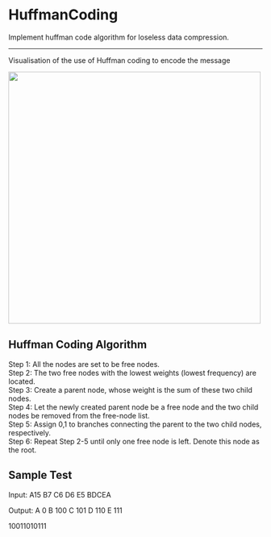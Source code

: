 # HuffmanCoding
Implement huffman code algorithm for loseless data compression.
<hr/>
Visualisation of the use of Huffman coding to encode the message 
<p align="Left">
  <img src="https://upload.wikimedia.org/wikipedia/commons/a/a0/Huffman_coding_visualisation.svg" width = 500>
</p>

## Huffman Coding Algorithm
Step 1: All the nodes are set to be free nodes.</br>
Step 2: The two free nodes with the lowest weights (lowest frequency) are located.</br>
Step 3: Create a parent node, whose weight is the sum of these two child nodes.</br>
Step 4: Let the newly created parent node be a free node and the two child nodes be removed from the free-node list.</br>
Step 5: Assign 0,1 to branches connecting the parent to the two child nodes, respectively.</br>
Step 6: Repeat Step 2-5 until only one free node is left. Denote this node as the root.</br>

## Sample Test
Input:
A15
B7
C6
D6
E5
BDCEA

Output:
A 0
B 100
C 101
D 110
E 111

10011010111

